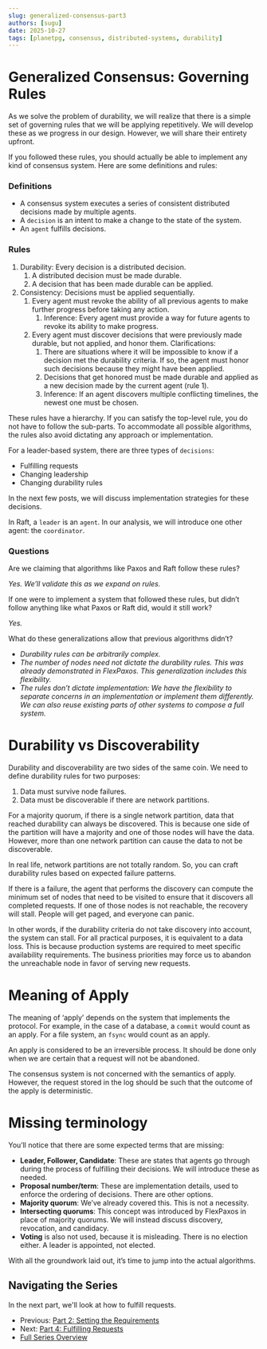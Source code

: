```yaml
---
slug: generalized-consensus-part3
authors: [sugu]
date: 2025-10-27
tags: [planetpg, consensus, distributed-systems, durability]
---
```


# Generalized Consensus: Governing Rules

As we solve the problem of durability, we will realize that there is a simple set of governing rules that we will be applying repetitively. We will develop these as we progress in our design. However, we will share their entirety upfront.

If you followed these rules, you should actually be able to implement any kind of consensus system. Here are some definitions and rules:

<!--truncate-->

### Definitions

- A consensus system executes a series of consistent distributed decisions made by multiple agents.
- A `decision` is an intent to make a change to the state of the system.
- An `agent` fulfills decisions.

### Rules

1. Durability: Every decision is a distributed decision.
    1. A distributed decision must be made durable.
    2. A decision that has been made durable can be applied.
2. Consistency: Decisions must be applied sequentially.
    1. Every agent must revoke the ability of all previous agents to make further progress before taking any action.
        1. Inference: Every agent must provide a way for future agents to revoke its ability to make progress.
    2. Every agent must discover decisions that were previously made durable, but not applied, and honor them. Clarifications:
        1. There are situations where it will be impossible to know if a decision met the durability criteria. If so, the agent must honor such decisions because they might have been applied.
        2. Decisions that get honored must be made durable and applied as a new decision made by the current agent (rule 1).
        3. Inference: If an agent discovers multiple conflicting timelines, the newest one must be chosen.

These rules have a hierarchy. If you can satisfy the top-level rule, you do not have to follow the sub-parts. To accommodate all possible algorithms, the rules also avoid dictating any approach or implementation.

For a leader-based system, there are three types of `decisions`:

- Fulfilling requests
- Changing leadership
- Changing durability rules

In the next few posts, we will discuss implementation strategies for these decisions.

In Raft, a `leader` is an `agent`. In our analysis, we will introduce one other agent: the `coordinator`.

### Questions

Are we claiming that algorithms like Paxos and Raft follow these rules?

*Yes. We’ll validate this as we expand on rules.*

If one were to implement a system that followed these rules, but didn’t follow anything like what Paxos or Raft did, would it still work?

*Yes.*

What do these generalizations allow that previous algorithms didn’t?

- *Durability rules can be arbitrarily complex.*
- *The number of nodes need not dictate the durability rules. This was already demonstrated in FlexPaxos. This generalization includes this flexibility.*
- *The rules don’t dictate implementation: We have the flexibility to separate concerns in an implementation or implement them differently. We can also reuse existing parts of other systems to compose a full system.*

# Durability vs Discoverability

Durability and discoverability are two sides of the same coin. We need to define durability rules for two purposes:

1. Data must survive node failures.
2. Data must be discoverable if there are network partitions.

For a majority quorum, if there is a single network partition, data that reached durability can always be discovered. This is because one side of the partition will have a majority and one of those nodes will have the data. However, more than one network partition can cause the data to not be discoverable.

In real life, network partitions are not totally random. So, you can craft durability rules based on expected failure patterns.

If there is a failure, the agent that performs the discovery can compute the minimum set of nodes that need to be visited to ensure that it discovers all completed requests. If one of those nodes is not reachable, the recovery will stall. People will get paged, and everyone can panic.

In other words, if the durability criteria do not take discovery into account, the system can stall. For all practical purposes, it is equivalent to a data loss. This is because production systems are required to meet specific availability requirements. The business priorities may force us to abandon the unreachable node in favor of serving new requests.

# Meaning of Apply

The meaning of ‘apply’ depends on the system that implements the protocol. For example, in the case of a database, a `commit` would count as an apply. For a file system, an `fsync` would count as an apply.

An apply is considered to be an irreversible process. It should be done only when we are certain that a request will not be abandoned.

The consensus system is not concerned with the semantics of apply. However, the request stored in the log should be such that the outcome of the apply is deterministic.

# Missing terminology

You’ll notice that there are some expected terms that are missing:

- **Leader, Follower, Candidate**: These are states that agents go through during the process of fulfilling their decisions. We will introduce these as needed.
- **Proposal number/term**: These are implementation details, used to enforce the ordering of decisions. There are other options.
- **Majority quorum**: We’ve already covered this. This is not a necessity.
- **Intersecting quorums**: This concept was introduced by FlexPaxos in place of majority quorums. We will instead discuss discovery, revocation, and candidacy.
- **Voting** is also not used, because it is misleading. There is no election either. A leader is appointed, not elected.

With all the groundwork laid out, it’s time to jump into the actual algorithms.

## Navigating the Series

In the next part, we'll look at how to fulfill requests.

* Previous: [Part 2: Setting the Requirements](/blog/generalized-consensus-part2)
* Next: [Part 4: Fulfilling Requests](/blog/generalized-consensus-part4)
* [Full Series Overview](/blog/generalized-consensus)
